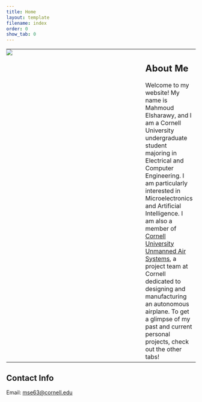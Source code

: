 ```yaml
---
title: Home
layout: template
filename: index
order: 0
show_tab: 0
--- 
```


<table style="border:none">
    <tr style="border:none">
        <td style="padding:0px;border:none;width:400px;vertical-align:top"><img src = "Mahmoud.jpg"></td>
        <td style="border:none;vertical-align:top">
            <h2>About Me</h2>
Welcome to my website! My name is Mahmoud Elsharawy, and I am a Cornell University undergraduate student majoring in Electrical and Computer Engineering. I am particularly interested in Microelectronics and Artificial Intelligence. I am also a member of <a href="https://cuair.org/">Cornell University Unmanned Air Systems</a>, a project team at Cornell dedicated to designing and manufacturing an autonomous airplane. To get a glimpse of my past and current personal projects, check out the other tabs!
        </td>
    </tr>
</table>

## Contact Info
Email: mse63@cornell.edu
